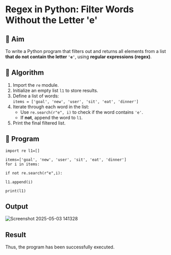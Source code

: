 # Regex in Python: Filter Words Without the Letter 'e'

## 🎯 Aim
To write a Python program that filters out and returns all elements from a list **that do not contain the letter `'e'`**, using **regular expressions (regex)**.

## 🧠 Algorithm
1. Import the `re` module.
2. Initialize an empty list `l1` to store results.
3. Define a list of words:  
   `items = ['goal', 'new', 'user', 'sit', 'eat', 'dinner']`
4. Iterate through each word in the list:
   - Use `re.search(r"e", i)` to check if the word contains `'e'`.
   - If **not**, append the word to `l1`.
5. Print the final filtered list.

## 🧾 Program
```
import re l1=[] 

items=['goal', 'new', 'user', 'sit', 'eat', 'dinner'] 
for i in items: 

if not re.search(r"e",i): 

l1.append(i) 

print(l1)
```
## Output
![Screenshot 2025-05-03 141328](https://github.com/user-attachments/assets/1364682d-b510-462e-83ac-b9b874bfb755)


## Result
Thus, the program has been successfully executed. 
